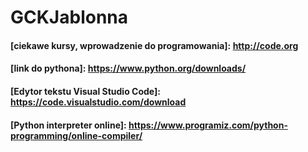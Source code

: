 # GCKJablonna

#### [ciekawe kursy, wprowadzenie do programowania]: http://code.org

#### [link do pythona]: https://www.python.org/downloads/

#### [Edytor tekstu Visual Studio Code]: https://code.visualstudio.com/download

#### [Python interpreter online]: https://www.programiz.com/python-programming/online-compiler/